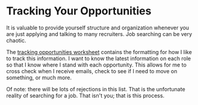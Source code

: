 # Tracking Your Opportunities
It is valuable to provide yourself structure and organization whenever you are just 
applying and talking to many recruiters. Job searching can be very chaotic.

The [tracking opportunities worksheet](./worksheets/trackingOpps.md) contains the formatting
for how I like to track this information. I want to know the latest information on each role 
so that I know where I stand with each opportunity. This allows for me to cross check when I 
receive emails, check to see if I need to move on something, or much more. 

Of note: there will be lots of rejections in this list. That is the unfortunate reality of searching
for a job. That isn't you; that is this process.